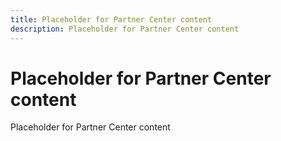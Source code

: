 ```yaml
---
title: Placeholder for Partner Center content
description: Placeholder for Partner Center content
---
```


# Placeholder for Partner Center content


Placeholder for Partner Center content
 

 





